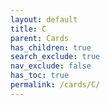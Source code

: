 ```yaml
---
layout: default
title: C
parent: Cards
has_children: true
search_exclude: true
nav_exclude: false
has_toc: true
permalink: /cards/C/
---
```

